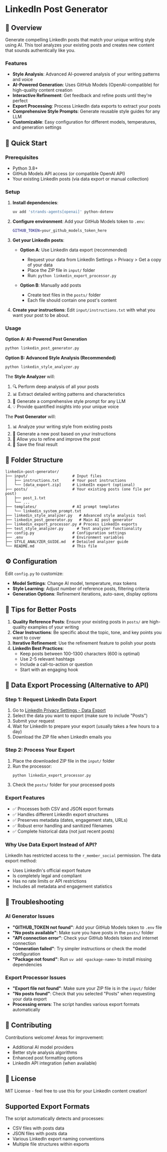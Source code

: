 # LinkedIn Post Generator

## 🌟 Overview

Generate compelling LinkedIn posts that match your unique writing style using AI. This tool analyzes your existing posts and creates new content that sounds authentically like you.

### Features

- **Style Analysis**: Advanced AI-powered analysis of your writing patterns and voice
- **AI-Powered Generation**: Uses GitHub Models (OpenAI-compatible) for high-quality content creation
- **Interactive Refinement**: Get feedback and refine posts until they're perfect
- **Export Processing**: Process LinkedIn data exports to extract your posts
- **Comprehensive Style Prompts**: Generate reusable style guides for any LLM
- **Customizable**: Easy configuration for different models, temperatures, and generation settings

## 🚀 Quick Start

### Prerequisites

- Python 3.8+
- GitHub Models API access (or compatible OpenAI API)
- Your existing LinkedIn posts (via data export or manual collection)

### Setup

1. **Install dependencies**:
   ```bash
   uv add 'strands-agents[openai]' python-dotenv
   ```

2. **Configure environment**:
   Add your GitHub Models token to `.env`:
   ```bash
   GITHUB_TOKEN=your_github_models_token_here
   ```

3. **Get your LinkedIn posts**:
   - **Option A**: Use LinkedIn data export (recommended)
     - Request your data from LinkedIn Settings > Privacy > Get a copy of your data
     - Place the ZIP file in `input/` folder
     - Run: `python linkedin_export_processor.py`
   
   - **Option B**: Manually add posts
     - Create text files in the `posts/` folder
     - Each file should contain one post's content

4. **Create your instructions**:
   Edit `input/instructions.txt` with what you want your post to be about.

### Usage

**Option A: AI-Powered Post Generation**
```bash
python linkedin_post_generator.py
```

**Option B: Advanced Style Analysis (Recommended)**
```bash
python linkedin_style_analyzer.py
```

The **Style Analyzer** will:
1. 🔍 Perform deep analysis of all your posts
2. 📊 Extract detailed writing patterns and characteristics  
3. 🎯 Generate a comprehensive style prompt for any LLM
4. 💡 Provide quantified insights into your unique voice

The **Post Generator** will:
1. 📊 Analyze your writing style from existing posts
2. 🤖 Generate a new post based on your instructions
3. 🔄 Allow you to refine and improve the post
4. 💾 Save the final result

## 📁 Folder Structure
```
linkedin-post-generator/
├── input/                    # Input files
│   ├── instructions.txt      # Your post instructions  
│   └── [data_export.zip]     # LinkedIn export (optional)
├── posts/                    # Your existing posts (one file per post)
│   ├── post_1.txt
│   └── ...
├── templates/                # AI prompt templates
│   └── linkedin_system_prompt.txt
├── linkedin_style_analyzer.py   # Advanced style analysis tool
├── linkedin_post_generator.py   # Main AI post generator
├── linkedin_export_processor.py # Process LinkedIn exports
├── test_style_analyzer.py      # Test analyzer functionality
├── config.py                 # Configuration settings
├── .env                      # Environment variables
├── STYLE_ANALYZER_GUIDE.md   # Detailed analyzer guide
└── README.md                 # This file
```

## ⚙️ Configuration

Edit `config.py` to customize:

- **Model Settings**: Change AI model, temperature, max tokens
- **Style Learning**: Adjust number of reference posts, filtering criteria  
- **Generation Options**: Refinement iterations, auto-save, display options

## 📝 Tips for Better Posts

1. **Quality Reference Posts**: Ensure your existing posts in `posts/` are high-quality examples of your writing
2. **Clear Instructions**: Be specific about the topic, tone, and key points you want to cover
3. **Iterative Refinement**: Use the refinement feature to polish your posts
4. **LinkedIn Best Practices**: 
   - Keep posts between 100-1300 characters (600 is optimal)
   - Use 2-5 relevant hashtags
   - Include a call-to-action or question
   - Start with an engaging hook

## 🔧 Data Export Processing (Alternative to API)

### Step 1: Request LinkedIn Data Export
1. Go to [LinkedIn Privacy Settings - Data Export](https://www.linkedin.com/psettings/privacy/export)
2. Select the data you want to export (make sure to include "Posts")
3. Submit your request
4. Wait for LinkedIn to prepare your export (usually takes a few hours to a day)
5. Download the ZIP file when LinkedIn emails you

### Step 2: Process Your Export
1. Place the downloaded ZIP file in the `input/` folder
2. Run the processor:
   ```bash
   python linkedin_export_processor.py
   ```
3. Check the `posts/` folder for your processed posts

### Export Features
- ✅ Processes both CSV and JSON export formats
- ✅ Handles different LinkedIn export structures
- ✅ Preserves metadata (dates, engagement stats, URLs)
- ✅ Robust error handling and sanitized filenames
- ✅ Complete historical data (not just recent posts)

### Why Use Data Export Instead of API?
LinkedIn has restricted access to the `r_member_social` permission. The data export method:
- Uses LinkedIn's official export feature
- Is completely legal and compliant
- Has no rate limits or API restrictions
- Includes all metadata and engagement statistics

## 🚨 Troubleshooting

### AI Generator Issues
- **"GITHUB_TOKEN not found"**: Add your GitHub Models token to `.env` file
- **"No posts available"**: Make sure you have posts in the `posts/` folder
- **"API connection error"**: Check your GitHub Models token and internet connection
- **"Generation failed"**: Try simpler instructions or check the model configuration
- **"Package not found"**: Run `uv add <package-name>` to install missing dependencies

### Export Processor Issues  
- **"Export file not found"**: Make sure your ZIP file is in the `input/` folder
- **"No posts found"**: Check that you selected "Posts" when requesting your data export
- **Processing errors**: The script handles various export formats automatically

## 🤝 Contributing

Contributions welcome! Areas for improvement:
- Additional AI model providers
- Better style analysis algorithms
- Enhanced post formatting options
- LinkedIn API integration (when available)

## 📄 License

MIT License - feel free to use this for your LinkedIn content creation!

## Supported Export Formats
The script automatically detects and processes:
- CSV files with posts data
- JSON files with posts data
- Various LinkedIn export naming conventions
- Multiple file structures within exports
